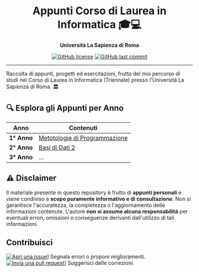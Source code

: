 <div align="center">

# Appunti Corso di Laurea in Informatica 🎓💻

**Università La Sapienza di Roma**

[![GitHub license](https://img.shields.io/github/license/StefanoBollella/Appunti_Universitari)](https://github.com/StefanoBollella/Appunti_Universitari/blob/main/LICENSE)
[![GitHub last commit](https://img.shields.io/github/last-commit/StefanoBollella/Appunti_Universitari)](https://github.com/StefanoBollella/Appunti_Universitari/commits/main)

</div>

---

Raccolta di appunti, progetti ed esercitazioni, frutto del mio percorso di studi nel Corso di Laurea in Informatica (Triennale) presso l'Università La Sapienza di Roma. 🏛️

## 🔍 Esplora gli Appunti per Anno

| Anno | Contenuti |
|---|---|
| **1° Anno** | [Metotologie di Programmazione](1_anno/README.md) |
| **2° Anno** | [Basi di Dati 2](2_anno/bd2/README.md) |
| **3° Anno** |  ... |

## ⚠️ Disclaimer

Il materiale presente in questo repository è frutto di **appunti personali** e viene condiviso a **scopo puramente informativo e di consultazione**. Non si garantisce l'accuratezza, la completezza o l'aggiornamento delle informazioni contenute. L'autore **non si assume alcuna responsabilità** per eventuali errori, omissioni o conseguenze derivanti dall'utilizzo di tali informazioni.

## Contribuisci 
[![Apri una issue](https://img.shields.io/badge/Apri%20una%20issue-blue)](https://github.com/StefanoBollella/Appunti_Universitari/issues)] Segnala errori o proponi miglioramenti.
[![Invia una pull request](https://img.shields.io/badge/Invia%20una%20pull%20request-green)](https://github.com/StefanoBollella/Appunti_Universitari/pulls)] Suggerisci delle correzioni.

